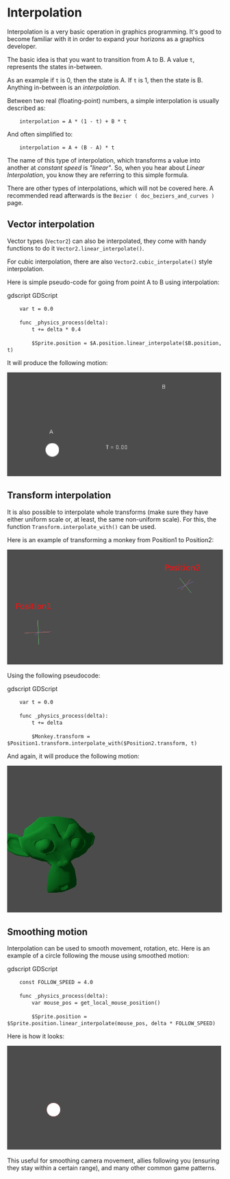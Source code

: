 

Interpolation
=============

Interpolation is a very basic operation in graphics programming. It's good to become familiar with it in order to expand your horizons as a graphics developer.

The basic idea is that you want to transition from A to B. A value `t`, represents the states in-between.

As an example if `t` is 0, then the state is A. If `t` is 1, then the state is B. Anything in-between is an *interpolation*.

Between two real (floating-point) numbers, a simple interpolation is usually described as:

```
    interpolation = A * (1 - t) + B * t
```

And often simplified to:

```
    interpolation = A + (B - A) * t
```

The name of this type of interpolation, which transforms a value into another at *constant speed* is *"linear"*. So, when you hear about *Linear Interpolation*, you know they are referring to this simple formula.

There are other types of interpolations, which will not be covered here. A recommended read afterwards is the `Bezier ( doc_beziers_and_curves )` page.

Vector interpolation
--------------------

Vector types (`Vector2`) can also be interpolated, they come with handy functions to do it
`Vector2.linear_interpolate()`.

For cubic interpolation, there are also `Vector2.cubic_interpolate()` style interpolation.

Here is simple pseudo-code for going from point A to B using interpolation:

gdscript GDScript

```
    var t = 0.0

    func _physics_process(delta):
        t += delta * 0.4

        $Sprite.position = $A.position.linear_interpolate($B.position, t)
```

It will produce the following motion:

![](img/interpolation_vector.gif)

Transform interpolation
-----------------------

It is also possible to interpolate whole transforms (make sure they have either uniform scale or, at least, the same non-uniform scale).
For this, the function `Transform.interpolate_with()` can be used.

Here is an example of transforming a monkey from Position1 to Position2:

![](img/interpolation_positions.png)

Using the following pseudocode:

gdscript GDScript

```
    var t = 0.0

    func _physics_process(delta):
        t += delta

        $Monkey.transform = $Position1.transform.interpolate_with($Position2.transform, t)
```

And again, it will produce the following motion:

![](img/interpolation_monkey.gif)


Smoothing motion
----------------

Interpolation can be used to smooth movement, rotation, etc. Here is an example of a circle following the mouse using smoothed motion:

gdscript GDScript

```
    const FOLLOW_SPEED = 4.0

    func _physics_process(delta):
        var mouse_pos = get_local_mouse_position()

        $Sprite.position = $Sprite.position.linear_interpolate(mouse_pos, delta * FOLLOW_SPEED)
```

Here is how it looks:

![](img/interpolation_follow.gif)

This useful for smoothing camera movement, allies following you (ensuring they stay within a certain range), and many other common game patterns.
